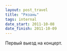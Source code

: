 ```yaml
---
layout: post_travel
title: "Рязань"
tags: internal
date_start: 2011-10-08
date_finish: 2011-10-09
---
```


Первый выезд на концерт.